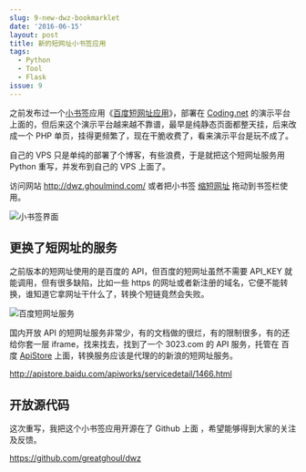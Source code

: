 ```yaml
---
slug: 9-new-dwz-bookmarklet
date: '2016-06-15'
layout: post
title: 新的短网址小书签应用
tags:
  - Python
  - Tool
  - Flask
issue: 9
---
```


之前发布过一个[小书签](https://zh.wikipedia.org/wiki/%E5%B0%8F%E4%B9%A6%E7%AD%BE)应用《[百度短网址应用](http://ghoulmind.com/2015/02/baidu-dwz-port/)》，部署在 [Coding.net](https://coding.net/) 的演示平台上面的，但后来这个演示平台越来越不靠谱，最早是纯静态页面都整天挂，后来改成一个 PHP 单页，挂得更频繁了，现在干脆收费了，看来演示平台是玩不成了。

自己的 VPS 只是单纯的部署了个博客，有些浪费，于是就把这个短网址服务用 Python 重写，并发布到自己的 VPS 上面了。

访问网站 <http://dwz.ghoulmind.com/> 或者把小书签 <a href="javascript:(function(){window.open('http://dwz.ghoulmind.com?url='+encodeURIComponent(location.href),'_blank','width=450,height=260');})()" class="label label-success">缩短网址</a> 拖动到书签栏使用。 

![小书签界面](https://github.com/greatghoul/greatghoul.github.io/assets/208966/7991f5ad-15cb-4c8d-9845-7d16ae17b33c)

## 更换了短网址的服务

之前版本的短网址使用的是百度的 API，但百度的短网址虽然不需要 API\_KEY 就能调用，但有很多缺陷，比如一些 https 的网址或者新注册的域名，它便不能转换，谁知道它拿网址干什么了，转换个短链竟然会失败。

![百度短网址服务](https://github.com/greatghoul/greatghoul.github.io/assets/208966/93fb3cc8-b197-460f-939a-f6782f66eb21)

国内开放 API 的短网址服务非常少，有的文档做的很烂，有的限制很多，有的还给你套一层 iframe，找来找去，找到了一个 3023.com 的 API 服务，托管在 百度 [ApiStore](http://apistore.baidu.com/) 上面，转换服务应该是代理的的新浪的短网址服务。

<http://apistore.baidu.com/apiworks/servicedetail/1466.html>

## 开放源代码

这次重写，我把这个小书签应用开源在了 Github 上面 ，希望能够得到大家的关注及反馈。

<https://github.com/greatghoul/dwz>


